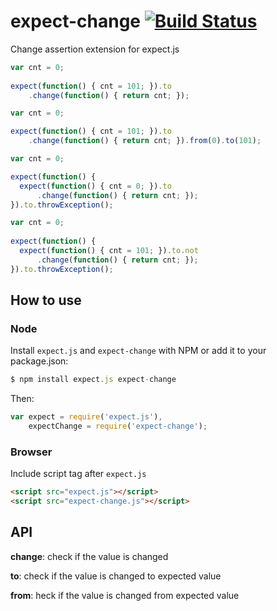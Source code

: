 # expect-change [![Build Status](https://travis-ci.org/p-baleine/expect-change.png?branch=master)](https://travis-ci.org/p-baleine/expect-change)

Change assertion extension for expect.js

```javascript
var cnt = 0;
    
expect(function() { cnt = 101; }).to
    .change(function() { return cnt; });

var cnt = 0;

expect(function() { cnt = 101; }).to
    .change(function() { return cnt; }).from(0).to(101);

var cnt = 0;

expect(function() {    
  expect(function() { cnt = 0; }).to
      .change(function() { return cnt; });
}).to.throwException();

var cnt = 0;
    
expect(function() {
  expect(function() { cnt = 101; }).to.not
      .change(function() { return cnt; });
}).to.throwException();
```

## How to use

### Node

Install `expect.js` and `expect-change` with NPM or add it to your package.json:

```js
$ npm install expect.js expect-change
```

Then:

```js
var expect = require('expect.js'),
    expectChange = require('expect-change');
```

### Browser

Include script tag after `expect.js`

```html
<script src="expect.js"></script>
<script src="expect-change.js"></script>
```

## API

**change**: check if the value is changed

**to**: check if the value is changed to expected value

**from**: heck if the value is changed from expected value
